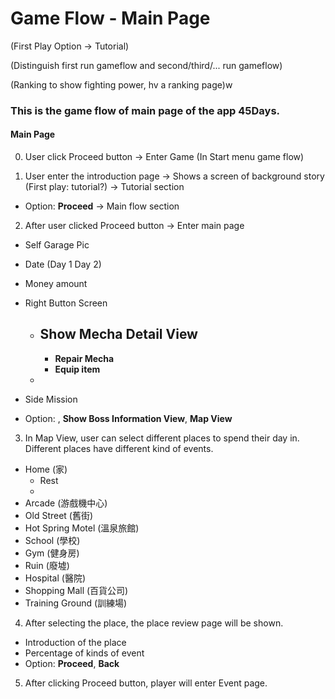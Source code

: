 # Game Flow - Main Page

(First Play Option -> Tutorial)

(Distinguish first run gameflow and second/third/... run gameflow)

(Ranking to show fighting power, hv a ranking page)w

### This is the game flow of main page of the app 45Days. 

#### Main Page

0. User click Proceed button -> Enter Game (In Start menu game flow)

1. User enter the introduction page -> Shows a screen of background story 
  (First play: tutorial?) -> Tutorial section
  - Option: **Proceed** -> Main flow section

2. After user clicked Proceed button -> Enter main page
  
  - Self Garage Pic
  - Date (Day 1 Day 2)
  - Money amount
  - Right Button Screen
    - **Show Mecha Detail View**
      - 
      - **Repair Mecha**
      - **Equip item**
    - 

  - Side Mission


  - Option: , **Show Boss Information View**, **Map View**
  

3. In Map View, user can select different places to spend their day in. Different places have different kind of events.

 
  - Home (家) 
    - Rest
    - 
  - Arcade (游戲機中心)
  - Old Street (舊街)
  - Hot Spring Motel (溫泉旅館)
  - School (學校)
  - Gym (健身房)
  - Ruin (廢墟)
  - Hospital (醫院)
  - Shopping Mall (百貨公司)
  - Training Ground (訓練場)

4. After selecting the place, the place review page will be shown. 
  - Introduction of the place
  - Percentage of kinds of event 
  - Option: **Proceed**, **Back**

5. After clicking Proceed button, player will enter Event page.


